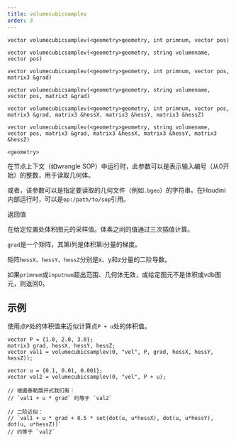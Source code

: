 ```yaml
---
title: volumecubicsamplev
order: 3
---
```


`vector volumecubicsamplev(<geometry>geometry, int primnum, vector pos)`

`vector volumecubicsamplev(<geometry>geometry, string volumename, vector pos)`

`vector volumecubicsamplev(<geometry>geometry, int primnum, vector pos, matrix3 &grad)`

`vector volumecubicsamplev(<geometry>geometry, string volumename, vector pos, matrix3 &grad)`

`vector volumecubicsamplev(<geometry>geometry, int primnum, vector pos, matrix3 &grad, matrix3 &hessX, matrix3 &hessY, matrix3 &hessZ)`

`vector volumecubicsamplev(<geometry>geometry, string volumename, vector pos, matrix3 &grad, matrix3 &hessX, matrix3 &hessY, matrix3 &hessZ)`

`<geometry>`

在节点上下文（如wrangle SOP）中运行时，此参数可以是表示输入编号（从0开始）的整数，用于读取几何体。

或者，该参数可以是指定要读取的几何文件（例如`.bgeo`）的字符串。在Houdini内部运行时，可以是`op:/path/to/sop`引用。

返回值

在给定位置处体积图元的采样值。体素之间的值通过三次插值计算。

`grad`是一个矩阵，其第i列是体积第i分量的梯度。

矩阵`hessX`、`hessY`、`hessZ`分别是x、y和z分量的二阶导数。

如果`primnum`或`inputnum`超出范围、几何体无效，或给定图元不是体积或vdb图元，则返回0。

## 示例

使用点`P`处的体积值来近似计算点`P + u`处的体积值。

```vex
vector P = {1.0, 2.0, 3.0};
matrix3 grad, hessX, hessY, hessZ;
vector val1 = volumecubicsamplev(0, "vel", P, grad, hessX, hessY, hessZ));

vector u = {0.1, 0.01, 0.001};
vector val2 = volumecubicsamplev(0, "vel", P + u);

// 根据泰勒展开式我们有：
// `val1 + u * grad` 约等于 `val2`

// 二阶近似：
// `val1 + u * grad + 0.5 * set(dot(u, u*hessX), dot(u, u*hessY), dot(u, u*hessZ))`
// 约等于 `val2`

```
